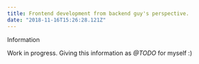 ```yaml
---
title: Frontend development from backend guy's perspective.
date: "2018-11-16T15:26:28.121Z"
---
```


<article class="message is-info">
  <div class="message-header">
    <p>Information</p>
  </div>
  <div class="message-body">
    Work in progress. Giving this information as <i>@TODO</i> for myself :)
</article>